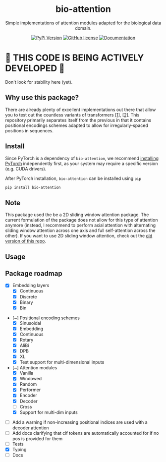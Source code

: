 <div align="center">
<h1>bio-attention</h1>

Simple implementations of attention modules adapted for the biological data domain.

[![PyPi Version](https://img.shields.io/pypi/v/bio-attention.svg)](https://pypi.python.org/pypi/bio-attention/)
[![GitHub license](https://img.shields.io/github/license/gdewael/bio-attention)](https://github.com/gdewael/bio-attention/blob/main/LICENSE)
[![Documentation](https://readthedocs.org/projects/bio-attention/badge/?version=latest&style=flat-default)](https://bio-attention.readthedocs.io/en/latest/index.html)

</div>

# :construction: THIS CODE IS BEING ACTIVELY DEVELOPED :construction:

Don't look for stability here (yet).

## Why use this package?

There are already plenty of excellent implementations out there that allow you to test out the countless variants of transformers [[1]](https://github.com/facebookresearch/xformers), [[2]](https://github.com/lucidrains/x-transformers).
This repository primarily separates itself from the previous in that it contains positional encodings schemes adapted to allow for irregularly-spaced positions in sequences.

## Install
Since PyTorch is a dependency of `bio-attention`, we recommend [installing PyTorch](https://pytorch.org/get-started/locally/) independently first, as your system may require a specific version (e.g. CUDA drivers).

After PyTorch installation, `bio-attention` can be installed using `pip`
```bash
pip install bio-attention
```

## Note

This package used the be a 2D sliding window attention package. The current formulation of the package does not allow for this type of attention anymore (instead, I recommend to perform axial attention with alternating sliding window attention across one axis and full self-attention across the other). If you want to use 2D sliding window attention, check out the [old version of this repo](https://github.com/gdewael/bio-attention/tree/ac3cb87906a2ff7adf9de393a5d2bbd3bf11eef3).

## Usage

## Package roadmap

- [x] Embedding layers
  - [x] Continuous
  - [x] Discrete
  - [x] Binary
  - [x] Bin
- [~] Positional encoding schemes
  - [x] Sinusoidal
  - [x] Embedding
  - [x] Continuous
  - [x] Rotary
  - [x] AliBi
  - [x] DPB
  - [x] XL
  - [x] Test support for multi-dimensional inputs
- [~] Attention modules
  - [x] Vanilla
  - [x] Windowed
  - [x] Random
  - [x] Performer
  - [x] Encoder
  - [x] Decoder
  - [ ] Cross
  - [x] Support for multi-dim inputs
- [ ] Add a warning if non-increasing positional indices are used with a decoder attention
- [ ] Add docs clarifying that clf tokens are automatically accounted for if no pos is provided for them
- [ ] Tests
- [x] Typing
- [ ] Docs
